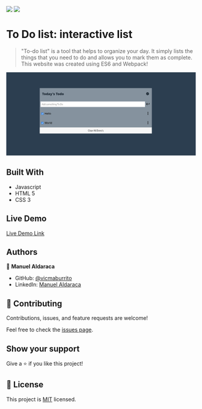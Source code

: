 ![](https://img.shields.io/badge/Microverse-blueviolet)
![](https://img.shields.io/github/followers/vicmaburrito?style=social)

# To Do list: interactive list

> "To-do list" is a tool that helps to organize your day. It simply lists the things that you need to do and allows you to mark them as complete. This website was created using ES6 and Webpack!

![screenshot](./App_Todo_List.png)


## Built With

- Javascript
- HTML 5
- CSS 3

## Live Demo

[Live Demo Link](https://vicmaburrito.github.io/To-do_list/)


## Authors

👤 **Manuel Aldaraca**

- GitHub: [@vicmaburrito](https://github.com/vicmaburrito)
- LinkedIn: [Manuel Aldaraca](https://www.linkedin.com/in/manuel-aldaraca)


## 🤝 Contributing

Contributions, issues, and feature requests are welcome!

Feel free to check the [issues page](https://github.com/vicmaburrito/To-do_list/issues/new).

## Show your support

Give a ⭐️ if you like this project!


## 📝 License

This project is [MIT](./LICENSE.md) licensed.